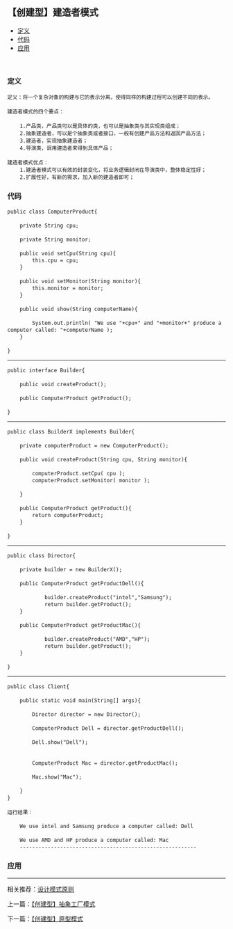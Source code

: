 

## 【创建型】建造者模式

*   [定义](#define)
*   [代码](#code)
*   [应用](#app)


<img src="/logo.jpg" width="0" height="0" />

<h3 id="define">定义</h3>

    定义：将一个复杂对象的构建与它的表示分离，使得同样的构建过程可以创建不同的表示。

    建造者模式的四个要点：

        1.产品类，产品类可以是具体的类，也可以是抽象类与其实现类组成；
        2.抽象建造者，可以是个抽象类或者接口，一般有创建产品方法和返回产品方法；
        3.建造者，实现抽象建造者；
        4.导演类，调用建造者来得到具体产品；

    建造者模式优点：
        1.建造者模式可以有效的封装变化，将业务逻辑封闭在导演类中，整体稳定性好；
        2.扩展性好，有新的需求，加入新的建造者即可；


<h3 id="code">代码</h3>

    public class ComputerProduct{

        private String cpu;

        private String monitor;

        public void setCpu(String cpu){
            this.cpu = cpu;
        }

        public void setMonitor(String monitor){
            this.monitor = monitor;
        }

        public void show(String computerName){

            System.out.println( "We use "+cpu+" and "+monitor+" produce a computer called: "+computerName );
        }

    }


****

    public interface Builder{

        public void createProduct();

        public ComputerProduct getProduct();

    }

****

    public class BuilderX implements Builder{

        private computerProduct = new ComputerProduct();

        public void createProduct(String cpu, String monitor){

            computerProduct.setCpu( cpu );
            computerProduct.setMonitor( monitor );

        }

        public ComputerProduct getProduct(){
            return computerProduct;
        }

    }


****

    public class Director{

        private builder = new BuilderX();

        public ComputerProduct getProductDell(){

                builder.createProduct("intel","Samsung");
                return builder.getProduct();
        }

        public ComputerProduct getProductMac(){

                builder.createProduct("AMD","HP");
                return builder.getProduct();
        }

    }


***

    public class Client{

        public static void main(String[] args){

            Director director = new Director();

            ComputerProduct Dell = director.getProductDell();

            Dell.show("Dell");


            ComputerProduct Mac = director.getProductMac();

            Mac.show("Mac");

        }
    }

    运行结果：

        We use intel and Samsung produce a computer called: Dell

        We use AMD and HP produce a computer called: Mac
        ---------------------------------------------------------



<h3 id="app">应用</h3>





***

相关推荐：[设计模式原则](./Principle)


上一篇：[【创建型】抽象工厂模式](./AbstractFactory)

下一篇：[【创建型】原型模式](./Prototype)







